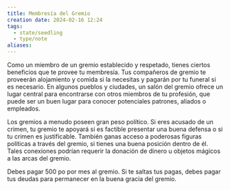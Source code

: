 ```yaml
---
title: Membresía del Gremio
creation date: 2024-02-16 12:24
tags:
  - state/seedling
  - type/note
aliases:
---
```

Como un miembro de un gremio establecido y respetado, tienes ciertos beneficios que te provee tu membresía. Tus compañeros de gremio te proveerán alojamiento y comida si la necesitas y pagarán por tu funeral si es necesario. En algunos pueblos y ciudades, un salón del gremio ofrece un lugar central para encontrarse con otros miembros de tu profesión, que puede ser un buen lugar para conocer potenciales patrones, aliados o empleados.

Los gremios a menudo poseen gran peso político. Si eres acusado de un crimen, tu gremio te apoyará si es factible presentar una buena defensa o si tu crimen es justificable. También ganas acceso a poderosas figuras políticas a través del gremio, si tienes una buena posición dentro de él. Tales conexiones podrían requerir la donación de dinero u objetos mágicos a las arcas del gremio.

Debes pagar 500 po por mes al gremio. Si te saltas tus pagas, debes pagar tus deudas para permanecer en la buena gracia del gremio.
